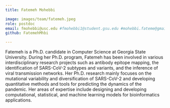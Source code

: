 ```yaml
---
title: Fatemeh Mohebbi

image: images/team/fatemeh.jpeg
role: postdoc
email: fmohebbi@usc.edu #fmohebbi1@student.gsu.edu #mohebbi.fateme@gmail.com
github: FatemehMhbi

---
```


Fatemeh is a Ph.D. candidate in Computer Science at Georgia State University. During her Ph.D. program, Fatemeh has been involved in various interdisciplinary research projects such as antibody epitope mapping, the identification of SARS-CoV-2 subtypes and variants, and the inference of viral transmission networks. Her Ph.D. research mainly focuses on the mutational variability and diversification of SARS-CoV-2 and developing quantitative methods and tools for predicting the dynamics of the pandemic. Her areas of expertise include designing and developing computational, statistical, and machine learning models for bioinformatics applications.

